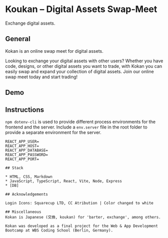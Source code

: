 # Koukan – Digital Assets Swap-Meet

Exchange digital assets.

## General

Kokan is an online swap meet for digital assets.

Looking to exchange your digital assets with other users? Whether you have code, designs, or other digital assets you want to trade, with Kokan you can easily swap and expand your collection of digital assets. Join our online swap meet today and start trading!
## Demo

## Instructions

`npm dotenv-cli` is used to provide different process environments for the frontend and the server. Include a `env.server` file in the root folder to provide a separate environment for the server.

```
REACT_APP_USER=
REACT_APP_HOST=
REACT_APP_DATABASE=
REACT_APP_PASSWORD=
REACT_APP_PORT=

## Stack

* HTML, CSS, Markdown 
* JavaScript, TypeScript, React, Vite, Node, Express
* [DB]

## Acknowledgements

Login Icons: Squarecup LTD, CC Atribution | Color changed to white 

## Miscellaneous
Kokan is Japanese (交換, koukan) for 'barter, exchange', among others.

Kokan was developed as a final project for the Web & App Development Bootcamp at WBS Coding School (Berlin, Germany).